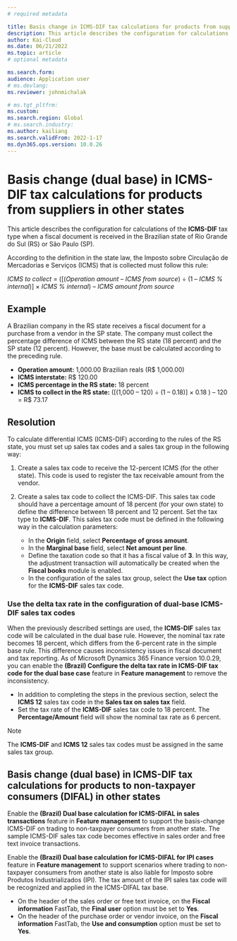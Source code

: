 ```yaml
---
# required metadata

title: Basis change in ICMS-DIF tax calculations for products from suppliers in other states
description: This article describes the configuration for calculations of the ICMS-DIF tax type when a fiscal document is received in the Brazilian state of Rio Grande do Sul (RS) or São Paulo (SP).
author: Kai-Cloud
ms.date: 06/21/2022
ms.topic: article
# optional metadata

ms.search.form:
audience: Application user
# ms.devlang: 
ms.reviewer: johnmichalak

# ms.tgt_pltfrm: 
ms.custom: 
ms.search.region: Global
# ms.search.industry: 
ms.author: kailiang
ms.search.validFrom: 2022-1-17
ms.dyn365.ops.version: 10.0.26
---
```


# Basis change (dual base) in ICMS-DIF tax calculations for products from suppliers in other states

This article describes the configuration for calculations of the **ICMS-DIF** tax type when a fiscal document is received in the Brazilian state of Rio Grande do Sul (RS) or São Paulo (SP).

According to the definition in the state law, the Imposto sobre Circulação de Mercadorias e Serviços (ICMS) that is collected must follow this rule:

*ICMS to collect* = ([(*Operation amount* – *ICMS from source*) ÷ (1 – *ICMS % internal*)] × *ICMS % internal*) – *ICMS amount from source*

## Example

A Brazilian company in the RS state receives a fiscal document for a purchase from a vendor in the SP state. The company must collect the percentage difference of ICMS between the RS state (18 percent) and the SP state (12 percent). However, the base must be calculated according to the preceding rule.

- **Operation amount:** 1,000.00 Brazilian reals (R$ 1,000.00)
- **ICMS interstate:** R$ 120.00
- **ICMS percentage in the RS state:** 18 percent
- **ICMS to collect in the RS state:** (\[(1,000 – 120) ÷ (1 – 0.18)\] × 0.18 ) – 120 = R$ 73.17 

## Resolution

To calculate differential ICMS (ICMS-DIF) according to the rules of the RS state, you must set up sales tax codes and a sales tax group in the following way:

1. Create a sales tax code to receive the 12-percent ICMS (for the other state). This code is used to register the tax receivable amount from the vendor.
2. Create a sales tax code to collect the ICMS-DIF. This sales tax code should have a percentage amount of 18 percent (for your own state) to define the difference between 18 percent and 12 percent. Set the tax type to **ICMS-DIF**. This sales tax code must be defined in the following way in the calculation parameters:

    - In the **Origin** field, select **Percentage of gross amount**.
    - In the **Marginal base** field, select **Net amount per line**.
    - Define the taxation code so that it has a fiscal value of **3**. In this way, the adjustment transaction will automatically be created when the **Fiscal books** module is enabled.
    - In the configuration of the sales tax group, select the **Use tax** option for the **ICMS-DIF** sales tax code.

### Use the delta tax rate in the configuration of dual-base ICMS-DIF sales tax codes

When the previously described settings are used, the **ICMS-DIF** sales tax code will be calculated in the dual base rule. However, the nominal tax rate becomes 18 percent, which differs from the 6-percent rate in the simple base rule. This difference causes inconsistency issues in fiscal document and tax reporting. As of Microsoft Dynamics 365 Finance version 10.0.29, you can enable the **(Brazil) Configure the delta tax rate in ICMS-DIF tax code for the dual base case** feature in **Feature management** to remove the inconsistency.

- In addition to completing the steps in the previous section, select the **ICMS 12** sales tax code in the **Sales tax on sales tax** field.
- Set the tax rate of the **ICMS-DIF** sales tax code to 18 percent. The **Percentage/Amount** field will show the nominal tax rate as 6 percent.

> [!NOTE]
> The **ICMS-DIF** and **ICMS 12** sales tax codes must be assigned in the same sales tax group.

## Basis change (dual base) in ICMS-DIF tax calculations for products to non-taxpayer consumers (DIFAL) in other states

Enable the **(Brazil) Dual base calculation for ICMS-DIFAL in sales transactions** feature in **Feature management** to support the basis-change ICMS-DIF on trading to non-taxpayer consumers from another state. The sample ICMS-DIF sales tax code becomes effective in sales order and free text invoice transactions.

Enable the **(Brazil) Dual base calculation for ICMS-DIFAL for IPI cases** feature in **Feature management** to support scenarios where trading to non-taxpayer consumers from another state is also liable for Imposto sobre Produtos Industrializados (IPI). The tax amount of the IPI sales tax code will be recognized and applied in the ICMS-DIFAL tax base.

- On the header of the sales order or free text invoice, on the **Fiscal information** FastTab, the **Final user** option must be set to **Yes**.
- On the header of the purchase order or vendor invoice, on the **Fiscal information** FastTab, the **Use and consumption** option must be set to **Yes**.
